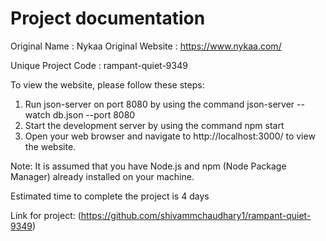 # Project documentation

Original Name : Nykaa
Original Website : https://www.nykaa.com/

Unique Project Code : rampant-quiet-9349



To view the website, please follow these steps:

1. Run json-server on port 8080 by using the command json-server --watch db.json --port 8080
2. Start the development server by using the command npm start
3. Open your web browser and navigate to http://localhost:3000/ to view the website.

Note: It is assumed that you have Node.js and npm (Node Package Manager) already installed on your machine.

Estimated time to complete the project is 4 days

Link for project: (https://github.com/shivammchaudhary1/rampant-quiet-9349)

